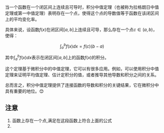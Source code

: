 当一个函数在一个闭区间上连续且可导时，积分中值定理（也被称为拉格朗日中值定理或第一中值定理）表明存在一个点，使得这个点的导数值等于函数在该闭区间上的平均变化率。

具体来说，设函数$f(x)$在闭区间$[a, b]$上连续且可导，那么存在一个点$c \in (a, b)$，使得：

$$\int_{a}^{b} f(x)dx = f(c)(b - a)$$

其中$\int_{a}^{b} f(x)dx$表示在闭区间$[a, b]$上的函数$f(x)$的积分。

这个定理基于微积分中的中值定理，它可以有很多应用。例如，可以使用积分中值定理来证明平均值定理、估计定积分的值，或者推导其他导数和积分之间的关系。

总而言之，积分中值定理提供了连接函数的导数和积分的关键结果，它在微积分中具有重要的地位。😊


## 注意

1. 函数上存在一个点,满足在这段函数上符合上面的公式
2. 
